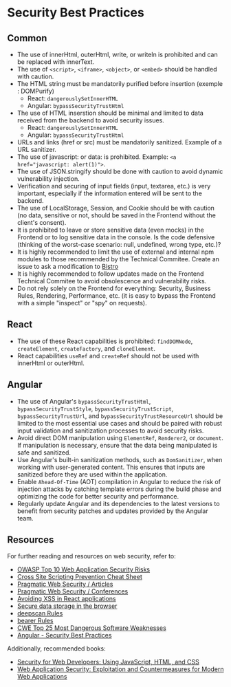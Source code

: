 # Security Best Practices

## Common

- The use of innerHtml, outerHtml, write, or writeln is prohibited and can be replaced with innerText.
- The use of `<script>`, `<iframe>`, `<object>`, or `<embed>` should be handled with caution.
- The HTML string must be mandatorily purified before insertion (exemple : DOMPurify)
  - React: `dangerouslySetInnerHTML`
  - Angular: `bypassSecurityTrustHtml`
- The use of HTML inserstion should be minimal and limited to data received from the backend to avoid security issues.
  - React: `dangerouslySetInnerHTML`
  - Angular: `bypassSecurityTrustHtml`
- URLs and links (href or src) must be mandatorily sanitized. Example of a URL sanitizer.
- The use of javascript: or data: is prohibited. Example: `<a href="javascript: alert(1)">`.
- The use of JSON.stringify should be done with caution to avoid dynamic vulnerability injection.
- Verification and securing of input fields (input, textarea, etc.) is very important, especially if the information entered will be sent to the backend.
- The use of LocalStorage, Session, and Cookie should be with caution (no data, sensitive or not, should be saved in the Frontend without the client's consent).
- It is prohibited to leave or store sensitive data (even mocks) in the Frontend or to log sensitive data in the console.
  Is the code defensive (thinking of the worst-case scenario: null, undefined, wrong type, etc.)?
- It is highly recommended to limit the use of external and internal npm modules to those recommended by the Technical Commitee. Create an issue to ask a modification to [Bistro](https://github.com/ekino/bistro/issues)
- It is highly recommended to follow updates made on the Frontend Technical Commitee to avoid obsolescence and vulnerability risks.
- Do not rely solely on the Frontend for everything: Security, Business Rules, Rendering, Performance, etc. (it is easy to bypass the Frontend with a simple "inspect" or "spy" on requests).

## React

- The use of these React capabilities is prohibited: `findDOMNode`, `createElement`, `createFactory`, and `cloneElement`.
- React capabilities `useRef` and `createRef` should not be used with innerHtml or outerHtml.

## Angular
- The use of Angular's `bypassSecurityTrustHtml`, `bypassSecurityTrustStyle`, `bypassSecurityTrustScript`, `bypassSecurityTrustUrl`, and `bypassSecurityTrustResourceUrl` should be limited to the most essential use cases and should be paired with robust input validation and sanitization processes to avoid security risks.
- Avoid direct DOM manipulation using `ElementRef`, `Renderer2`, or `document`. If manipulation is necessary, ensure that the data being manipulated is safe and sanitized.
- Use Angular's built-in sanitization methods, such as `DomSanitizer`, when working with user-generated content. This ensures that inputs are sanitized before they are used within the application.
- Enable `Ahead-Of-Time` (AOT) compilation in Angular to reduce the risk of injection attacks by catching template errors during the build phase and optimizing the code for better security and performance.
- Regularly update Angular and its dependencies to the latest versions to benefit from security patches and updates provided by the Angular team.

## Resources

For further reading and resources on web security, refer to:

- [OWASP Top 10 Web Application Security Risks](https://owasp.org/www-project-top-ten/)
- [Cross Site Scripting Prevention Cheat Sheet](https://cheatsheetseries.owasp.org/cheatsheets/Cross_Site_Scripting_Prevention_Cheat_Sheet.html#html-sanitization)
- [Pragmatic Web Security / Articles](https://pragmaticwebsecurity.com/articles)
- [Pragmatic Web Security / Conferences](https://pragmaticwebsecurity.com/talks)
- [Avoiding XSS in React applications](https://pragmaticwebsecurity.com/files/cheatsheets/reactxss.pdf)
- [Secure data storage in the browser](https://pragmaticwebsecurity.com/files/cheatsheets/browsersecrets.pdf)
- [deepscan Rules](https://deepscan.io/rules/)
- [bearer Rules](https://docs.bearer.com/reference/rules/?lang-jsts=javascript)
- [CWE Top 25 Most Dangerous Software Weaknesses](https://cwe.mitre.org/top25/archive/2023/2023_top25_list.html)
- [Angular - Security Best Practices](https://angular.dev/best-practices/security#content-security-policy)

Additionally, recommended books:
- [Security for Web Developers: Using JavaScript, HTML, and CSS](https://www.amazon.com/Security-Web-Developers-Using-JavaScript/dp/1491928646)
- [Web Application Security: Exploitation and Countermeasures for Modern Web Applications](https://www.amazon.com/Web-Application-Security-Exploitation-Countermeasures/dp/1492053112)
